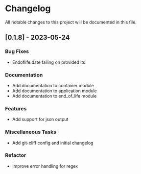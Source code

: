 # Changelog

All notable changes to this project will be documented in this file.

## [0.1.8] - 2023-05-24

### Bug Fixes

- Endoflife.date failing on provided lts

### Documentation

- Add documentation to container module
- Add documentation to application module
- Add documentation to end_of_life module

### Features

- Add support for json output

### Miscellaneous Tasks

- Add git-cliff config and initial changelog

### Refactor

- Improve error handling for regex

<!-- generated by git-cliff -->
